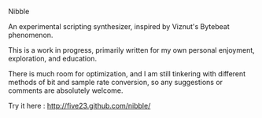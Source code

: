 Nibble

An experimental scripting synthesizer, inspired by Viznut's Bytebeat phenomenon.

This is a work in progress, primarily written for my own personal enjoyment, exploration, and education.

There is much room for optimization, and I am still tinkering with different methods of bit and sample rate conversion, so any suggestions
or comments are absolutely welcome.

Try it here : http://five23.github.com/nibble/

